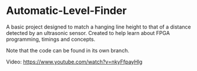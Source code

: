 # Automatic-Level-Finder
A basic project designed to match a hanging line height to that of a distance detected by an ultrasonic sensor. Created to help learn about FPGA programming, timings and concepts.

Note that the code can be found in its own branch.

Video: https://www.youtube.com/watch?v=nkyFfpayHlg

